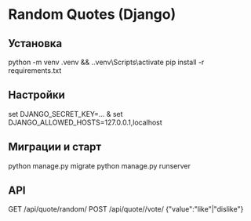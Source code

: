 # Random Quotes (Django)
## Установка
python -m venv .venv && .\.venv\Scripts\activate
pip install -r requirements.txt
## Настройки
set DJANGO_SECRET_KEY=... & set DJANGO_ALLOWED_HOSTS=127.0.0.1,localhost
## Миграции и старт
python manage.py migrate
python manage.py runserver
## API
GET /api/quote/random/
POST /api/quote/<id>/vote/ {"value":"like"|"dislike"}
